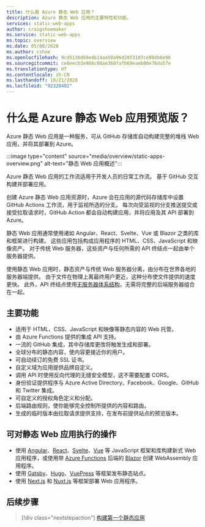 ```yaml
---
title: 什么是 Azure 静态 Web 应用？
description: Azure 静态 Web 应用的主要特性和功能。
services: static-web-apps
author: craigshoemaker
ms.service: static-web-apps
ms.topic: overview
ms.date: 05/08/2020
ms.author: cshoe
ms.openlocfilehash: 9cd5136d69e4b14aa50a96d20f3187ce88db6e96
ms.sourcegitcommit: ce8eecb3e966c08ae368fafb69eaeb00e76da57e
ms.translationtype: HT
ms.contentlocale: zh-CN
ms.lasthandoff: 10/21/2020
ms.locfileid: "92320492"
---
```

# <a name="what-is-azure-static-web-apps-preview"></a>什么是 Azure 静态 Web 应用预览版？

Azure 静态 Web 应用是一种服务，可从 GitHub 存储库自动构建完整的堆栈 Web 应用，并将其部署到 Azure。

:::image type="content" source="media/overview/static-apps-overview.png" alt-text="静态 Web 应用概述":::

Azure 静态 Web 应用的工作流适用于开发人员的日常工作流。 基于 GitHub 交互构建并部署应用。

创建 Azure 静态 Web 应用资源时，Azure 会在应用的源代码存储库中设置 GitHub Actions 工作流，用于监视所选的分支。 每次向受监视的分支推送提交或接受拉取请求时，GitHub Action 都会自动构建应用，并将应用及其 API 部署到 Azure。

静态 Web 应用通常使用诸如 Angular、React、Svelte、Vue 或 Blazor 之类的库和框架进行构建。 这些应用包括构成应用程序的 HTML、CSS、JavaScript 和映像资产。 对于传统 Web 服务器，这些资产与任何所需的 API 终结点一起由单个服务器提供。

使用静态 Web 应用时，静态资产与传统 Web 服务器分离，由分布在世界各地的服务器端提供。 由于文件在物理上离最终用户更近，这种分布使文件提供的速度更快。 此外，API 终结点使用[无服务器体系结构](../azure-functions/functions-overview.md)，无需将完整的后端服务器组合在一起。

## <a name="key-features"></a>主要功能

- 适用于 HTML、CSS、JavaScript 和映像等静态内容的 Web 托管。
- 由 Azure Functions 提供的集成 API 支持。
- 一流的 GitHub 集成，其中存储库更改将触发生成和部署。
- 全球分布的静态内容，使内容更接近你的用户。
- 可自动续订的免费 SSL 证书。
- 自定义域为应用提供品牌自定义。
- 调用 API 时使用反向代理的无缝安全模型，这不需要配置 CORS。
- 身份验证提供程序与 Azure Active Directory、Facebook、Google、GitHub 和 Twitter 集成。
- 可自定义的授权角色定义和分配。
- 后端路由规则，使你能够完全控制所提供的内容和路由。
- 生成的临时版本由拉取请求提供支持，在发布前提供站点的预览版本。

## <a name="what-you-can-do-with-static-web-apps"></a>可对静态 Web 应用执行的操作

- 使用 [Angular](getting-started.md?tabs=angular)、[React](getting-started.md?tabs=react)、[Svelte](/learn/modules/publish-app-service-static-web-app-api/)、[Vue](getting-started.md?tabs=react) 等 JavaScript 框架和库构建新式 Web 应用程序，或使用带 [Azure Functions](apis.md) 后端的 [Blazor](https://dotnet.microsoft.com/apps/aspnet/web-apps/blazor) 创建 WebAssembly 应用程序。
- 使用 [Gatsby](publish-gatsby.md)、[Hugo](publish-hugo.md)、[VuePress](publish-vuepress.md) 等框架发布静态站点。
- 使用 [Next.js](deploy-nextjs.md) 和 [Nuxt.js](deploy-nuxtjs.md) 等框架部署 Web 应用程序。

## <a name="next-steps"></a>后续步骤

> [!div class="nextstepaction"]
> [构建第一个静态应用](getting-started.md)
